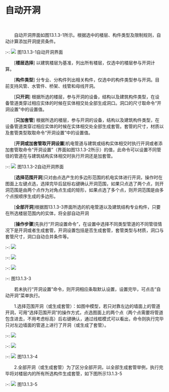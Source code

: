 # 自动开洞
<br/>

&emsp;&emsp;自动开洞界面如图13.1.3\-1所示。根据选中的楼层、构件类型及限制规则，自动计算添加开洞提资条件。

:-: ![](images/647.png)
图13.1.3\-1自动开洞界面

&emsp;&emsp;[**楼层选择**\] 以建筑楼层为基准，列出所有楼层，仅选中的楼层参与开洞计算。

&emsp;&emsp;\[**构件类型**\] 分专业、分构件列出相关构件，仅选中的构件类型参与开洞。目前支持风管、水管件、桥架、线管和母线开洞。

&emsp;&emsp;\[**只开洞**\] 根据所选的楼层，参与开洞的设备，结构以及建筑构件类型，在设备管道类穿过相应实体的时候在实体相交处全部生成洞口。洞口的尺寸取命令“开洞设置”中的设置值。

&emsp;&emsp;\[**只加套管**\] 根据所选的楼层，参与开洞的设备，结构以及建筑构件类型，在设备管道类穿过相应实体的时候在实体相交处全部生成套管。套管的尺寸，材质以及套管类型取取命令“开洞设置”中的设置值。

&emsp;&emsp;\[**开洞或加套管取开洞设置**\]机电管道与建筑或结构实体相交时执行开洞或者添加套管取命令“开洞设置”（界面如图13.1.3\-2所示）的值，此命令可以设置不同管径的管道在与建筑结构实体相交时执行开洞还是加套管。


:-: ![](images/648.png)
图13.1.3\-2自动开洞界面

&emsp;&emsp;\[**选择范围开洞**\]只对由点选产生的多边形范围的机电实体进行开洞，操作时在图面上左键点选，选择完毕后鼠标右键确认开洞范围，如果只点选了两个点，则开洞范围是由两个点作为对角点生成的矩形，如果点选了多个点，则开洞范围是由多个点按顺序生成的多边形。

&emsp;&emsp;\[**全部开洞**\]根据图13.1.3\-3界面所选的机电管道以及建筑结构专业构件，只要在所选楼层范围内的实体，将全部自动开洞

&emsp;&emsp;\[**操作步骤**\]先执行“开洞设置命令”，在设置中选择不同类型管道的不同管径情况下是开洞或者生成套管，开洞设置包括是否生成套管，套管类型与材质，洞口与套管尺寸，洞口自动合并条件等。

:-: ![](images/649.png)

:-: ![](images/650.png)

:-: ![](images/651.png)

:-: 图13.1.3\-3

&emsp;&emsp;若未执行“开洞设置”命令，则开洞相应条取默认设置，设置完毕，可点击“自动开洞”菜单执行。

&emsp;&emsp;1.选择范围开洞（或生成套管）：如图中模型，若只对靠左边的墙面上的管道开洞，可用“选择范围开洞”的操作方式，点选图面上的两个点（两个点需要将管道包含进去，不用考虑标高）后右键确认，通过线框模式可以看出，命令则执行完毕只对左边墙面的管道上进行了开洞（或生成了套管）。

:-: ![](images/652.png)

:-: ![](images/653.png)

:-: ![](images/654.png)
图13.1.3\-4

&emsp;&emsp;2.全部开洞（或生成套管）为了区分全部开洞，以全部生成套管举例，执行完毕将对楼层内的所有所选构件生成套管，如下图所示13.1.3\-5

:-: ![](images/655.png)
图13.1.3\-5